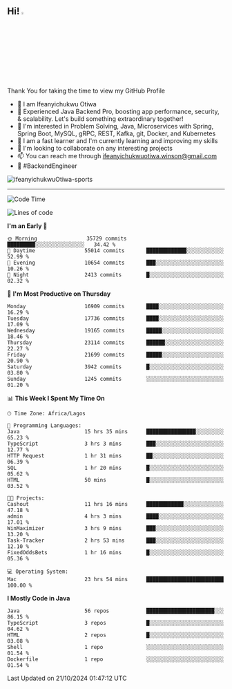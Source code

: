 <!-- BLOG-POST-LIST:START --><!-- BLOG-POST-LIST:END -->

## Hi! <img src="https://media.giphy.com/media/hvRJCLFzcasrR4ia7z/giphy.gif" width="4%"> 

Thank You for taking the time to view my GitHub Profile

- 👋 I am Ifeanyichukwu Otiwa
- 🚀 Experienced Java Backend Pro, boosting app performance, security, & scalability. Let's build something extraordinary together!
- 👀 I'm interested in Problem Solving, Java, Microservices with Spring, Spring Boot, MySQL, gRPC, REST, Kafka, git, Docker, and Kubernetes
- 🌱 I am a fast learner and I'm currently learning and improving my skills
- 💞️ I'm looking to collaborate on any interesting projects
- 📫 You can reach me through ifeanyichukwuotiwa.winson@gmail.com
- 🚀 #BackendEngineer

<p align="left" marginTop="10px"> <img src="https://komarev.com/ghpvc/?username=ifeanyichukwuOtiwa-sports&label=Profile%20views&color=0e75b6&style=for-the-badge" alt="ifeanyichukwuOtiwa-sports" /> </p>

***

<!--START_SECTION:waka-->
![Code Time](http://img.shields.io/badge/Code%20Time-3%2C002%20hrs%204%20mins-blue)

![Lines of code](https://img.shields.io/badge/From%20Hello%20World%20I%27ve%20Written-25.2%20million%20lines%20of%20code-blue)

**I'm an Early 🐤** 

```text
🌞 Morning                35729 commits       █████████░░░░░░░░░░░░░░░░   34.42 % 
🌆 Daytime                55014 commits       █████████████░░░░░░░░░░░░   52.99 % 
🌃 Evening                10654 commits       ███░░░░░░░░░░░░░░░░░░░░░░   10.26 % 
🌙 Night                  2413 commits        █░░░░░░░░░░░░░░░░░░░░░░░░   02.32 % 
```
📅 **I'm Most Productive on Thursday** 

```text
Monday                   16909 commits       ████░░░░░░░░░░░░░░░░░░░░░   16.29 % 
Tuesday                  17736 commits       ████░░░░░░░░░░░░░░░░░░░░░   17.09 % 
Wednesday                19165 commits       █████░░░░░░░░░░░░░░░░░░░░   18.46 % 
Thursday                 23114 commits       ██████░░░░░░░░░░░░░░░░░░░   22.27 % 
Friday                   21699 commits       █████░░░░░░░░░░░░░░░░░░░░   20.90 % 
Saturday                 3942 commits        █░░░░░░░░░░░░░░░░░░░░░░░░   03.80 % 
Sunday                   1245 commits        ░░░░░░░░░░░░░░░░░░░░░░░░░   01.20 % 
```


📊 **This Week I Spent My Time On** 

```text
🕑︎ Time Zone: Africa/Lagos

💬 Programming Languages: 
Java                     15 hrs 35 mins      ████████████████░░░░░░░░░   65.23 % 
TypeScript               3 hrs 3 mins        ███░░░░░░░░░░░░░░░░░░░░░░   12.77 % 
HTTP Request             1 hr 31 mins        ██░░░░░░░░░░░░░░░░░░░░░░░   06.39 % 
SQL                      1 hr 20 mins        █░░░░░░░░░░░░░░░░░░░░░░░░   05.62 % 
HTML                     50 mins             █░░░░░░░░░░░░░░░░░░░░░░░░   03.52 % 

🐱‍💻 Projects: 
Cashout                  11 hrs 16 mins      ████████████░░░░░░░░░░░░░   47.18 % 
admin                    4 hrs 3 mins        ████░░░░░░░░░░░░░░░░░░░░░   17.01 % 
WinMaximizer             3 hrs 9 mins        ███░░░░░░░░░░░░░░░░░░░░░░   13.20 % 
Task-Tracker             2 hrs 53 mins       ███░░░░░░░░░░░░░░░░░░░░░░   12.10 % 
FixedOddsBets            1 hr 16 mins        █░░░░░░░░░░░░░░░░░░░░░░░░   05.36 % 

💻 Operating System: 
Mac                      23 hrs 54 mins      █████████████████████████   100.00 % 
```

**I Mostly Code in Java** 

```text
Java                     56 repos            ██████████████████████░░░   86.15 % 
TypeScript               3 repos             █░░░░░░░░░░░░░░░░░░░░░░░░   04.62 % 
HTML                     2 repos             █░░░░░░░░░░░░░░░░░░░░░░░░   03.08 % 
Shell                    1 repo              ░░░░░░░░░░░░░░░░░░░░░░░░░   01.54 % 
Dockerfile               1 repo              ░░░░░░░░░░░░░░░░░░░░░░░░░   01.54 % 
```




 Last Updated on 21/10/2024 01:47:12 UTC
<!--END_SECTION:waka-->

<!--
<p align="center">
![trophy](https://github-profile-trophy.vercel.app/?username=ifeanyichukwuOtiwa-sports&theme=onedark) (https://github.com/ryo-ma/github-profile-trophy)
</p>
-->

<!---
ifeanyi-otiwa/ifeanyi-otiwa is a ✨ special ✨ repository because its `README.md` (this file) appears on your GitHub profile.
You can click the Preview link to take a look at your changes.
--->
